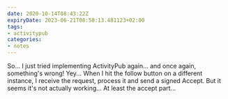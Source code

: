```yaml
---
date: 2020-10-14T08:43:22Z
expiryDate: 2023-06-21T08:58:13.481123+02:00
tags:
- activitypub
categories:
- notes
---
```


So... I just tried implementing ActivityPub again... and once again, something's wrong! Yey... When I hit the follow button on a different instance, I receive the request, process it and send a signed Accept. But it seems it's not actually working... At least the accept part...
